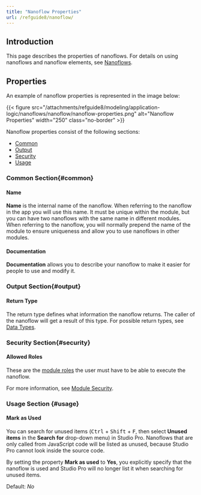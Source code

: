 ```yaml
---
title: "Nanoflow Properties"
url: /refguide8/nanoflow/
---
```


## Introduction

This page describes the properties of nanoflows. For details on using nanoflows and nanoflow elements, see [Nanoflows](/refguide8/nanoflows/).

## Properties

An example of nanoflow properties is represented in the image below:

{{< figure src="/attachments/refguide8/modeling/application-logic/nanoflows/nanoflow/nanoflow-properties.png" alt="Nanoflow Properties"   width="250"  class="no-border" >}}

Nanoflow properties consist of the following sections:

* [Common](#common)
* [Output](#output)
* [Security](#security)
* [Usage](#usage)

### Common Section{#common}

#### Name

**Name** is the internal name of the nanoflow. When referring to the nanoflow in the app you will use this name. It must be unique within the module, but you can have two nanoflows with the same name in different modules. When referring to the nanoflow, you will normally prepend the name of the module to ensure uniqueness and allow you to use nanoflows in other modules.

#### Documentation

**Documentation** allows you to describe your nanoflow to make it easier for people to use and modify it.

### Output Section{#output}

#### Return Type

The return type defines what information the nanoflow returns. The caller of the nanoflow will get a result of this type. For possible return types, see [Data Types](/refguide8/data-types/).

### Security Section{#security}

#### Allowed Roles

These are the [module roles](/refguide8/module-security/#module-role) the user must have to be able to execute the nanoflow.

For more information, see [Module Security](/refguide8/module-security/).

### Usage Section {#usage}

#### Mark as Used

You can search for unused items (<kbd>Ctrl</kbd> + <kbd>Shift</kbd> + <kbd>F</kbd>, then select **Unused items** in the **Search for** drop-down menu) in Studio Pro. Nanoflows that are only called from JavaScript code will be listed as unused, because Studio Pro cannot look inside the source code.

By setting the property **Mark as used** to **Yes**, you explicitly specify that the nanoflow is used and Studio Pro will no longer list it when searching for unused items.

Default: *No*
